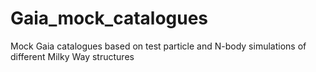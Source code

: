 # Gaia_mock_catalogues
Mock Gaia catalogues based on test particle and N-body simulations of different Milky Way structures
